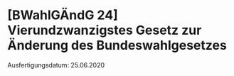 # [BWahlGÄndG 24] Vierundzwanzigstes Gesetz zur Änderung des Bundeswahlgesetzes

Ausfertigungsdatum: 25.06.2020

 